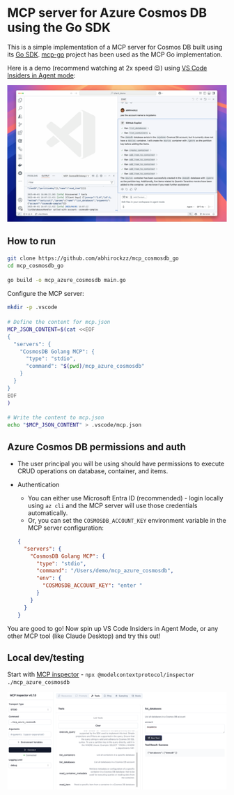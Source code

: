 # MCP server for Azure Cosmos DB using the Go SDK

This is a simple implementation of a MCP server for Cosmos DB built using its [Go SDK](https://pkg.go.dev/github.com/Azure/azure-sdk-for-go/sdk/data/azcosmos). [mcp-go](https://github.com/mark3labs/mcp-go) project has been used as the MCP Go implementation.

Here is a demo (recommend watching at 2x speed 😉) using [VS Code Insiders in Agent mode](https://code.visualstudio.com/blogs/2025/02/24/introducing-copilot-agent-mode):

[![Demo: MCP server for Azure Cosmos DB using the Go SDK](images/demo.png)](https://www.youtube.com/watch?v=CsM-mspWJeM)

## How to run

```bash
git clone https://github.com/abhirockzz/mcp_cosmosdb_go
cd mcp_cosmosdb_go

go build -o mcp_azure_cosmosdb main.go
```

Configure the MCP server:

```bash
mkdir -p .vscode

# Define the content for mcp.json
MCP_JSON_CONTENT=$(cat <<EOF
{
  "servers": {
    "CosmosDB Golang MCP": {
      "type": "stdio",
      "command": "$(pwd)/mcp_azure_cosmosdb"
    }
  }
}
EOF
)

# Write the content to mcp.json
echo "$MCP_JSON_CONTENT" > .vscode/mcp.json
```

## Azure Cosmos DB permissions and auth

- The user principal you will be using should have permissions to execute CRUD operations on database, container, and items.
- Authentication

  - You can either use Microsoft Entra ID (recommended) - login locally using `az cli` and the MCP server will use those credentials automatically.
  - Or, you can set the `COSMOSDB_ACCOUNT_KEY` environment variable in the MCP server configuration:

  ```json
  {
    "servers": {
      "CosmosDB Golang MCP": {
        "type": "stdio",
        "command": "/Users/demo/mcp_azure_cosmosdb",
        "env": {
          "COSMOSDB_ACCOUNT_KEY": "enter "
        }
      }
    }
  }
  ```

You are good to go! Now spin up VS Code Insiders in Agent Mode, or any other MCP tool (like Claude Desktop) and try this out!

## Local dev/testing

Start with [MCP inspector](https://modelcontextprotocol.io/docs/tools/inspector) - `npx @modelcontextprotocol/inspector ./mcp_azure_cosmosdb`

![](images/mcp_inspector.png)
